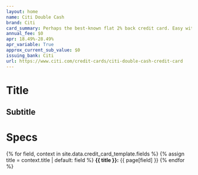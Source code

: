```yaml
---
layout: home
name: Citi Double Cash
brand: Citi
card_summary: Perhaps the best-known flat 2% back credit card. Easy with few perks.
annual_fee: $0
apr: 18.49%-28.49%
apr_variable: True
approx_current_sub_value: $0
issuing_bank: Citi
url: https://www.citi.com/credit-cards/citi-double-cash-credit-card
---
```


# Title

## Subtitle

# Specs

{% for field, context in site.data.credit_card_template.fields %}
  {% assign title = context.title | default: field %}
  **{{ title }}:** {{ page[field] }}
{% endfor %}

